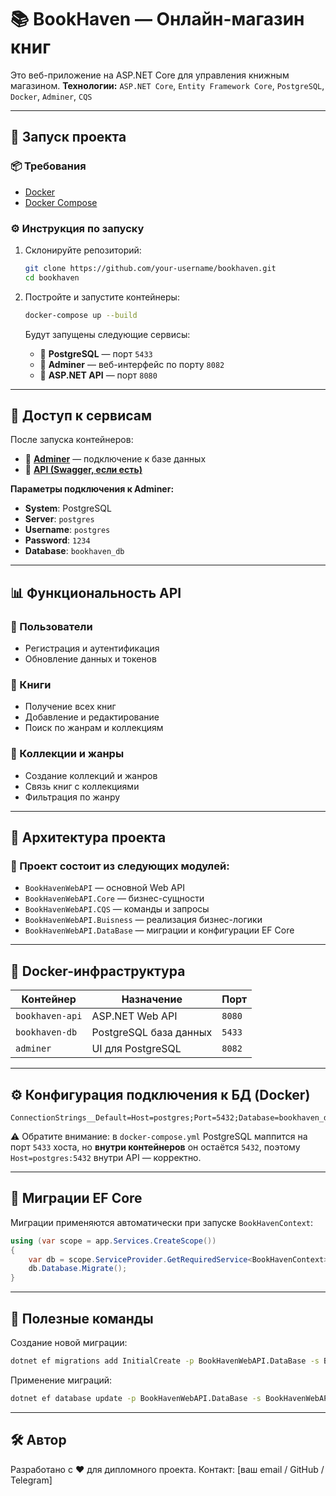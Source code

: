 # 📚 BookHaven — Онлайн-магазин книг

Это веб-приложение на ASP.NET Core для управления книжным магазином.
**Технологии:** `ASP.NET Core`, `Entity Framework Core`, `PostgreSQL`, `Docker`, `Adminer`, `CQS`

---

## 🚀 Запуск проекта

### 📦 Требования

* [Docker](https://www.docker.com/)
* [Docker Compose](https://docs.docker.com/compose/)

### ⚙️ Инструкция по запуску

1. Склонируйте репозиторий:

   ```bash
   git clone https://github.com/your-username/bookhaven.git
   cd bookhaven
   ```

2. Постройте и запустите контейнеры:

   ```bash
   docker-compose up --build
   ```

   Будут запущены следующие сервисы:

   * 🐘 **PostgreSQL** — порт `5433`
   * 💂 **Adminer** — веб-интерфейс по порту `8082`
   * 🚀 **ASP.NET API** — порт `8080`

---

## 💾 Доступ к сервисам

После запуска контейнеров:

* 🔗 [**Adminer**](http://localhost:8082) — подключение к базе данных
* 🔗 [**API (Swagger, если есть)**](http://localhost:8080/swagger/index.html)

**Параметры подключения к Adminer:**

* **System**: PostgreSQL
* **Server**: `postgres`
* **Username**: `postgres`
* **Password**: `1234`
* **Database**: `bookhaven_db`

---

## 📊 Функциональность API

### 👤 Пользователи

* Регистрация и аутентификация
* Обновление данных и токенов

### 📘 Книги

* Получение всех книг
* Добавление и редактирование
* Поиск по жанрам и коллекциям

### 📂 Коллекции и жанры

* Создание коллекций и жанров
* Связь книг с коллекциями
* Фильтрация по жанру

---

## 🧱 Архитектура проекта

### 📂 Проект состоит из следующих модулей:

* `BookHavenWebAPI` — основной Web API
* `BookHavenWebAPI.Core` — бизнес-сущности
* `BookHavenWebAPI.CQS` — команды и запросы
* `BookHavenWebAPI.Buisness` — реализация бизнес-логики
* `BookHavenWebAPI.DataBase` — миграции и конфигурации EF Core

---

## 🐳 Docker-инфраструктура

| Контейнер       | Назначение             | Порт   |
| --------------- | ---------------------- | ------ |
| `bookhaven-api` | ASP.NET Web API        | `8080` |
| `bookhaven-db`  | PostgreSQL база данных | `5433` |
| `adminer`       | UI для PostgreSQL      | `8082` |

---

## ⚙️ Конфигурация подключения к БД (Docker)

```env
ConnectionStrings__Default=Host=postgres;Port=5432;Database=bookhaven_db;Username=postgres;Password=1234
```

⚠️ Обратите внимание: в `docker-compose.yml` PostgreSQL маппится на порт `5433` хоста, но **внутри контейнеров** он остаётся `5432`, поэтому `Host=postgres:5432` внутри API — корректно.

---

## 🥈 Миграции EF Core

Миграции применяются автоматически при запуске `BookHavenContext`:

```csharp 
using (var scope = app.Services.CreateScope())
{
    var db = scope.ServiceProvider.GetRequiredService<BookHavenContext>();
    db.Database.Migrate();
}
```

---

## 📌 Полезные команды

Создание новой миграции:

```bash
dotnet ef migrations add InitialCreate -p BookHavenWebAPI.DataBase -s BookHavenWebAPI
```

Применение миграций:

```bash
dotnet ef database update -p BookHavenWebAPI.DataBase -s BookHavenWebAPI
```

---

## 🛠️ Автор

Разработано с ❤️ для дипломного проекта.
Контакт: \[ваш email / GitHub / Telegram]
